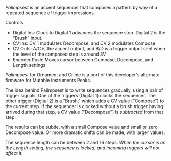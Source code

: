 _Palimpsest_ is an accent sequencer that composes a pattern by way of a repeated sequence of trigger impressions.

Controls
* Digital Ins: Clock to Digital 1 advances the sequence step. Digital 2 is the "Brush" input.
* CV Ins: CV 1 modulates Decompose, and CV 2 modulates Compose
* CV Outs: A/C is the accent output, and B/D is a trigger output sent when the level of the composed step is around 3V
* Encoder Push: Moves cursor between Compose, Decompose, and Length settings

_Palimpsest_ for Ornament and Crime is a port of this developer's alternate firmware for Mutable Instruments Peaks.

The idea behind Palimpsest is to write sequences gradually, using a pair of trigger signals. One of the triggers (Digital 1) clocks the sequencer. The other trigger (Digital 2) is a "Brush," which adds a CV value ("Compose") to the current step. If the sequencer is clocked without a brush trigger having arrived during that step, a CV value ("Decompose") is _subtracted_ from that step.

The results can be subtle, with a small Compose value and small or zero Decompose value. Or more dramatic shifts can be made, with larger values.

The sequence length can be between 2 and 16 steps. _When the cursor is on the Length setting, the sequence is locked, and incoming triggers will not affect it._